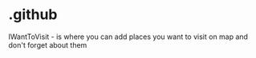 # .github
IWantToVisit - is where you can add places you want to visit on map and don't forget about them
